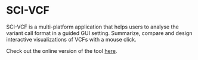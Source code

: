 # SCI-VCF

SCI-VCF is a multi-platform application that helps users to analyse the variant call format in a guided GUI setting. Summarize, compare and design interactive visualizations of VCFs with a mouse click. 

Check out the online version of the tool [here](https://github.com/venkatk89/sum_vcf).


